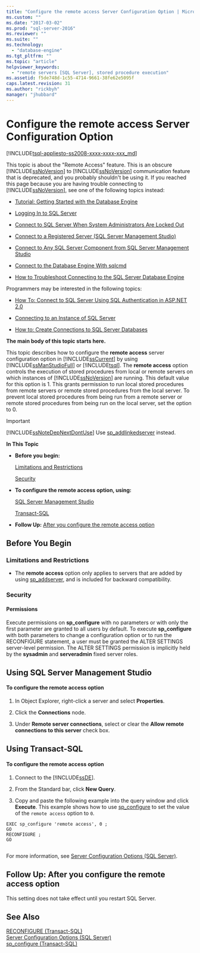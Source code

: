 ```yaml
---
title: "Configure the remote access Server Configuration Option | Microsoft Docs"
ms.custom: ""
ms.date: "2017-03-02"
ms.prod: "sql-server-2016"
ms.reviewer: ""
ms.suite: ""
ms.technology: 
  - "database-engine"
ms.tgt_pltfrm: ""
ms.topic: "article"
helpviewer_keywords: 
  - "remote servers [SQL Server], stored procedure execution"
ms.assetid: f5de748d-1c55-4714-9661-38fe62e5095f
caps.latest.revision: 31
ms.author: "rickbyh"
manager: "jhubbard"
---
```

# Configure the remote access Server Configuration Option
[!INCLUDE[tsql-appliesto-ss2008-xxxx-xxxx-xxx_md](../../../database-engine/configure/windows/includes/tsql-appliesto-ss2008-xxxx-xxxx-xxx-md.md)]

  This topic is about the "Remote Access" feature. This is an obscure [!INCLUDE[ssNoVersion](../../../advanced-analytics/r-services/includes/ssnoversion-md.md)] to [!INCLUDE[ssNoVersion](../../../advanced-analytics/r-services/includes/ssnoversion-md.md)] communication feature that is deprecated, and you probably shouldn't be using it. If you reached this page because you are having trouble connecting to [!INCLUDE[ssNoVersion](../../../advanced-analytics/r-services/includes/ssnoversion-md.md)], see one of the following topics instead:  
  
-   [Tutorial: Getting Started with the Database Engine](../../../relational-databases/tutorials/tutorial-getting-started-with-the-database-engine.md)  
  
-   [Logging In to SQL Server](../../../database-engine/configure/windows/logging-in-to-sql-server.md)  
  
-   [Connect to SQL Server When System Administrators Are Locked Out](../../../database-engine/configure/windows/connect-to-sql-server-when-system-administrators-are-locked-out.md)  
  
-   [Connect to a Registered Server &#40;SQL Server Management Studio&#41;](../../../tools/sql-server-management-studio/connect-to-a-registered-server-sql-server-management-studio.md)  
  
-   [Connect to Any SQL Server Component from SQL Server Management Studio](../Topic/Connect%20to%20Any%20SQL%20Server%20Component%20from%20SQL%20Server%20Management%20Studio.md)  
  
-   [Connect to the Database Engine With sqlcmd](../../../relational-databases/scripting/sqlcmd-connect-to-the-database-engine.md)  
  
-   [How to Troubleshoot Connecting to the SQL Server Database Engine](http://social.technet.microsoft.com/wiki/contents/articles/2102.how-to-troubleshoot-connecting-to-the-sql-server-database-engine.aspx)  
  
 Programmers may be interested in the following topics:  
  
-   [How To: Connect to SQL Server Using SQL Authentication in ASP.NET 2.0](https://msdn.microsoft.com/library/ff648340.aspx)  
  
-   [Connecting to an Instance of SQL Server](https://msdn.microsoft.com/library/ms162132.aspx)  
  
-   [How to: Create Connections to SQL Server Databases](https://msdn.microsoft.com/library/s4yys16a.aspx)  
  
 **The main body of this topic starts here.**  
  
 This topic describes how to configure the **remote access** server configuration option in [!INCLUDE[ssCurrent](../../../advanced-analytics/r-services/includes/sscurrent-md.md)] by using [!INCLUDE[ssManStudioFull](../../../advanced-analytics/r-services/includes/ssmanstudiofull-md.md)] or [!INCLUDE[tsql](../../../advanced-analytics/r-services/includes/tsql-md.md)]. The **remote access** option controls the execution of stored procedures from local or remote servers on which instances of [!INCLUDE[ssNoVersion](../../../advanced-analytics/r-services/includes/ssnoversion-md.md)] are running. This default value for this option is 1. This grants permission to run local stored procedures from remote servers or remote stored procedures from the local server. To prevent local stored procedures from being run from a remote server or remote stored procedures from being run on the local server, set the option to 0.  
  
> [!IMPORTANT]  
>  [!INCLUDE[ssNoteDepNextDontUse](../../../database-engine/configure/windows/includes/ssnotedepnextdontuse-md.md)] Use [sp_addlinkedserver](../../../relational-databases/reference/system-stored-procedures/sp-addlinkedserver-transact-sql.md) instead.  
  
 **In This Topic**  
  
-   **Before you begin:**  
  
     [Limitations and Restrictions](#Restrictions)  
  
     [Security](#Security)  
  
-   **To configure the remote access option, using:**  
  
     [SQL Server Management Studio](#SSMSProcedure)  
  
     [Transact-SQL](#TsqlProcedure)  
  
-   **Follow Up:**  [After you configure the remote access option](#FollowUp)  
  
##  <a name="BeforeYouBegin"></a> Before You Begin  
  
###  <a name="Restrictions"></a> Limitations and Restrictions  
  
-   The **remote access** option only applies to servers that are added by using [sp_addserver](../../../relational-databases/reference/system-stored-procedures/sp-addserver-transact-sql.md), and is included for backward compatibility.  
  
###  <a name="Security"></a> Security  
  
####  <a name="Permissions"></a> Permissions  
 Execute permissions on **sp_configure** with no parameters or with only the first parameter are granted to all users by default. To execute **sp_configure** with both parameters to change a configuration option or to run the RECONFIGURE statement, a user must be granted the ALTER SETTINGS server-level permission. The ALTER SETTINGS permission is implicitly held by the **sysadmin** and **serveradmin** fixed server roles.  
  
##  <a name="SSMSProcedure"></a> Using SQL Server Management Studio  
  
#### To configure the remote access option  
  
1.  In Object Explorer, right-click a server and select **Properties**.  
  
2.  Click the **Connections** node.  
  
3.  Under **Remote server connections**, select or clear the **Allow remote connections to this server** check box.  
  
##  <a name="TsqlProcedure"></a> Using Transact-SQL  
  
#### To configure the remote access option  
  
1.  Connect to the [!INCLUDE[ssDE](../../../analysis-services/instances/install/windows/includes/ssde-md.md)].  
  
2.  From the Standard bar, click **New Query**.  
  
3.  Copy and paste the following example into the query window and click **Execute**. This example shows how to use [sp_configure](../../../relational-databases/reference/system-stored-procedures/sp-configure-transact-sql.md) to set the value of the `remote access` option to `0`.  
  
```tsql  
EXEC sp_configure 'remote access', 0 ;  
GO  
RECONFIGURE ;  
GO  
  
```  
  
 For more information, see [Server Configuration Options &#40;SQL Server&#41;](../../../database-engine/configure/windows/server-configuration-options-sql-server.md).  
  
##  <a name="FollowUp"></a> Follow Up: After you configure the remote access option  
 This setting does not take effect until you restart SQL Server.  
  
## See Also  
 [RECONFIGURE &#40;Transact-SQL&#41;](../../../t-sql/language-elements/reconfigure-transact-sql.md)   
 [Server Configuration Options &#40;SQL Server&#41;](../../../database-engine/configure/windows/server-configuration-options-sql-server.md)   
 [sp_configure &#40;Transact-SQL&#41;](../../../relational-databases/reference/system-stored-procedures/sp-configure-transact-sql.md)  
  
  